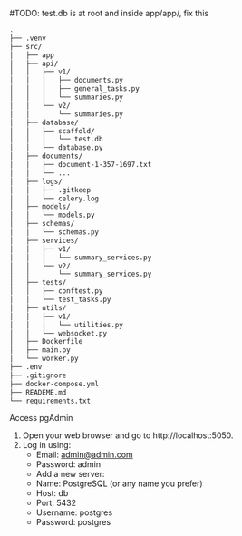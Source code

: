 #TODO: test.db is at root and inside app/app/, fix this

```bash
.
├── .venv
├── src/
│   ├── app
│   ├── api/
│   │   ├── v1/
│   │   │   ├── documents.py
│   │   │   ├── general_tasks.py
│   │   │   └── summaries.py
│   │   └── v2/
│   │       └── summaries.py
│   ├── database/
│   │   ├── scaffold/
│   │   │   └── test.db
│   │   └── database.py
│   ├── documents/
│   │   ├── document-1-357-1697.txt
│   │   └── ...
│   ├── logs/
│   │   ├── .gitkeep
│   │   └── celery.log
│   ├── models/
│   │   └── models.py
│   ├── schemas/
│   │   └── schemas.py
│   ├── services/
│   │   ├── v1/
│   │   │   └── summary_services.py
│   │   └── v2/
│   │       └── summary_services.py
│   ├── tests/
│   │   ├── conftest.py
│   │   └── test_tasks.py
│   ├── utils/
│   │   ├── v1/
│   │   │   └── utilities.py
│   │   └── websocket.py
│   ├── Dockerfile
│   ├── main.py
│   └── worker.py
├── .env
├── .gitignore
├── docker-compose.yml
├── READEME.md
└── requirements.txt
```

Access pgAdmin
1. Open your web browser and go to http://localhost:5050.
2. Log in using:
    - Email: admin@admin.com
    - Password: admin
    - Add a new server:
    - Name: PostgreSQL (or any name you prefer)
    - Host: db
    - Port: 5432
    - Username: postgres
    - Password: postgres